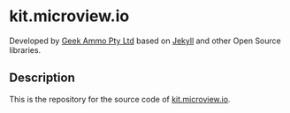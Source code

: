 # kit.microview.io

Developed by [Geek Ammo Pty Ltd](http://www.geekammo.com) based on [Jekyll](http://jekyllrb.com/) and other Open Source libraries.  

## Description

This is the repository for the source code of [kit.microview.io](http://kit.microview.io).
